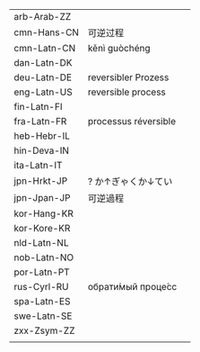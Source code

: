 | | | |
|-|-|-|
| arb-Arab-ZZ |  |  |
| cmn-Hans-CN | 可逆过程 |  |
| cmn-Latn-CN | kěnì guòchéng |  |
| dan-Latn-DK |  |  |
| deu-Latn-DE | reversibler Prozess |  |
| eng-Latn-US | reversible process |  |
| fin-Latn-FI |  |  |
| fra-Latn-FR | processus réversible |  |
| heb-Hebr-IL |  |  |
| hin-Deva-IN |  |  |
| ita-Latn-IT |  |  |
| jpn-Hrkt-JP | ? か↑ぎゃくか↓てい |  |
| jpn-Jpan-JP | 可逆過程 |  |
| kor-Hang-KR |  |  |
| kor-Kore-KR |  |  |
| nld-Latn-NL |  |  |
| nob-Latn-NO |  |  |
| por-Latn-PT |  |  |
| rus-Cyrl-RU | обрати́мый проце́сс |  |
| spa-Latn-ES |  |  |
| swe-Latn-SE |  |  |
| zxx-Zsym-ZZ |  |  |
|  |  |  |

